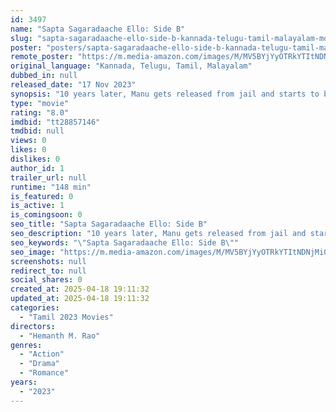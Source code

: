 ```yaml
---
id: 3497
name: "Sapta Sagaradaache Ello: Side B"
slug: "sapta-sagaradaache-ello-side-b-kannada-telugu-tamil-malayalam-movie-download"
poster: "posters/sapta-sagaradaache-ello-side-b-kannada-telugu-tamil-malayalam-2023.jpg"
remote_poster: "https://m.media-amazon.com/images/M/MV5BYjYyOTRkYTItNDNjMi00YmNiLTk4NzAtYTY1MGQ3N2M0NzYwXkEyXkFqcGc@._V1_SX300.jpg"
original_language: "Kannada, Telugu, Tamil, Malayalam"
dubbed_in: null
released_date: "17 Nov 2023"
synopsis: "10 years later, Manu gets released from jail and starts to build his life again. However, the memories of Priya haunt him and he is forced to enter her life again. A new life with Surabhi and memories of Priya along with it form p..."
type: "movie"
rating: "8.0"
imdbid: "tt28857146"
tmdbid: null
views: 0
likes: 0
dislikes: 0
author_id: 1
trailer_url: null
runtime: "148 min"
is_featured: 0
is_active: 1
is_comingsoon: 0
seo_title: "Sapta Sagaradaache Ello: Side B"
seo_description: "10 years later, Manu gets released from jail and starts to build his life again. However, the memories of Priya haunt him and he is forced to enter her life again. A new life with Surabhi and memories of Priya along with it form p..."
seo_keywords: "\"Sapta Sagaradaache Ello: Side B\""
seo_image: "https://m.media-amazon.com/images/M/MV5BYjYyOTRkYTItNDNjMi00YmNiLTk4NzAtYTY1MGQ3N2M0NzYwXkEyXkFqcGc@._V1_SX300.jpg"
screenshots: null
redirect_to: null
social_shares: 0
created_at: 2025-04-18 19:11:32
updated_at: 2025-04-18 19:11:32
categories:
  - "Tamil 2023 Movies"
directors:
  - "Hemanth M. Rao"
genres:
  - "Action"
  - "Drama"
  - "Romance"
years:
  - "2023"
---
```


